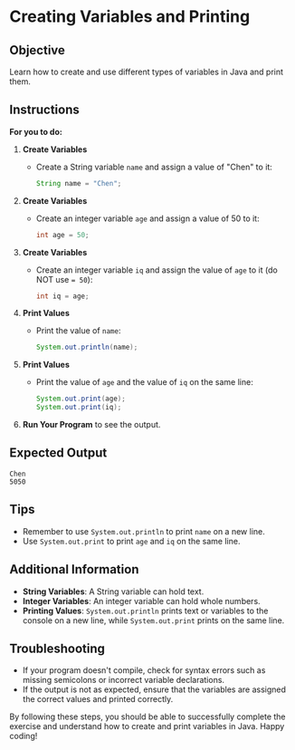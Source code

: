# Creating Variables and Printing

## Objective
Learn how to create and use different types of variables in Java and print them.

## Instructions

**For you to do:**

1. **Create Variables**
    - Create a String variable `name` and assign a value of "Chen" to it:
      ```java
      String name = "Chen";
      ```

2. **Create Variables**
    - Create an integer variable `age` and assign a value of 50 to it:
      ```java
      int age = 50;
      ```

3. **Create Variables**
    - Create an integer variable `iq` and assign the value of `age` to it (do NOT use `= 50`):
      ```java
      int iq = age;
      ```

4. **Print Values**
    - Print the value of `name`:
      ```java
      System.out.println(name);
      ```

5. **Print Values**
    - Print the value of `age` and the value of `iq` on the same line:
      ```java
      System.out.print(age);
      System.out.print(iq);
      ```

4. **Run Your Program** to see the output.

## Expected Output
```
Chen
5050
```

## Tips
- Remember to use `System.out.println` to print `name` on a new line.
- Use `System.out.print` to print `age` and `iq` on the same line.

## Additional Information
- **String Variables**: A String variable can hold text.
- **Integer Variables**: An integer variable can hold whole numbers.
- **Printing Values**: `System.out.println` prints text or variables to the console on a new line, while `System.out.print` prints on the same line.

## Troubleshooting
- If your program doesn't compile, check for syntax errors such as missing semicolons or incorrect variable declarations.
- If the output is not as expected, ensure that the variables are assigned the correct values and printed correctly.

By following these steps, you should be able to successfully complete the exercise and understand how to create and print variables in Java. Happy coding!
